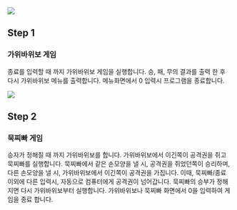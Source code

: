 <img src=https://github.com/yagom-academy/ios-rock-paper-scissors/blob/e772d205d71bc4f4a2adf9e502cb32200932613d/가위바위보%20수정판.png>

## Step 1
### 가위바위보 게임

종료를 입력할 때 까지 가위바위보 게임을 실행합니다.
승, 패, 무의 결과를 출력 한 후 다시 가위바위보 메뉴를 출력합니다.
메뉴화면에서 0 입력시 프로그램을 종료합니다.

<img src=https://github.com/yagom-academy/ios-rock-paper-scissors/blob/bf473ff06d64d4941b535892e4b616ca51873d4e/Step2FinalFlowChart.png>

## Step 2
### 묵찌빠 게임

승자가 정해질 때 까지 가위바위보를 합니다.
가위바위보에서 이긴쪽이 공격권을 쥐고 묵찌빠를 실행합니다.
묵찌빠에서 같은 손모양을 낼 시, 공격권을 쥐었던쪽이 승리하며, 다른 손모양을 낼 시, 가위바위보에서 이긴쪽이
공격권을 가집니다. 이때, 묵찌빠/종료 이외에 다른 입력시, 자동으로 컴퓨터에게 공격권이 넘어갑니다.
묵찌빠의 승부가 정해지면 다시 가위바위보부터 실행합니다.
가위바위보나 묵찌빠 화면에서 0을 입력하여 게임을 종료 합니다.
